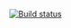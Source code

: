 [![Build status](https://ci.appveyor.com/api/projects/status/6xsh43858321maqx?svg=true)](https://ci.appveyor.com/project/Alex37v2/postman-echo)